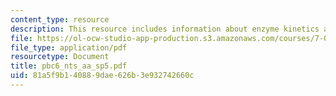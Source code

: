 ```yaml
---
content_type: resource
description: This resource includes information about enzyme kinetics and its characteristics.
file: https://ol-ocw-studio-app-production.s3.amazonaws.com/courses/7-02-experimental-biology-communication-spring-2005/81a5f9b140889dae626b3e932742660c_pbc6_nts_aa_sp5.pdf
file_type: application/pdf
resourcetype: Document
title: pbc6_nts_aa_sp5.pdf
uid: 81a5f9b1-4088-9dae-626b-3e932742660c
---
```

